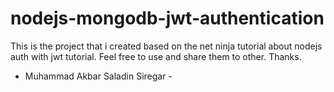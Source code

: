 # nodejs-mongodb-jwt-authentication

This is the project that i created based on the net ninja tutorial about nodejs auth with jwt tutorial. Feel free to use and share them to other. Thanks.

- Muhammad Akbar Saladin Siregar -
